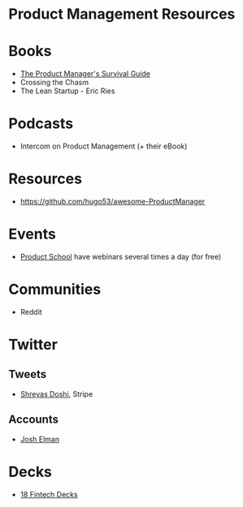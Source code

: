 # Product Management Resources

# Books

- [The Product Manager's Survival Guide](https://www.amazon.co.uk/Product-Managers-Survival-Guide-Everything/dp/1260135233/ref=sr_1_1?dchild=1&keywords=product+manager+survival+guide&qid=1613425090&sr=8-1)
- Crossing the Chasm
- The Lean Startup - Eric Ries

# Podcasts

- Intercom on Product Management (+ their eBook) 

# Resources

- https://github.com/hugo53/awesome-ProductManager

# Events

- [Product School](https://productschool.com/product-management-events/) have webinars several times a day (for free)

# Communities

- Reddit

# Twitter

## Tweets

- [Shreyas Doshi](https://twitter.com/shreyas/status/1303150374124048386?s=20), Stripe

## Accounts

- [Josh Elman](https://twitter.com/joshelman)

# Decks

- [18 Fintech Decks](https://airtable.com/shrfiRDIaI97m1Oie/tblYyHnAa6jqt512f/viwCn38dub1LlppJJ?blocks=hide)
